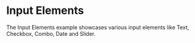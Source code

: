 # Input Elements

The Input Elements example showcases various input elements like Text, Checkbox, Combo, Date and Slider.